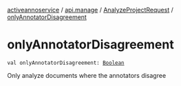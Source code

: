 [activeannoservice](../../index.md) / [api.manage](../index.md) / [AnalyzeProjectRequest](index.md) / [onlyAnnotatorDisagreement](./only-annotator-disagreement.md)

# onlyAnnotatorDisagreement

`val onlyAnnotatorDisagreement: `[`Boolean`](https://kotlinlang.org/api/latest/jvm/stdlib/kotlin/-boolean/index.html)

Only analyze documents where the annotators disagree

